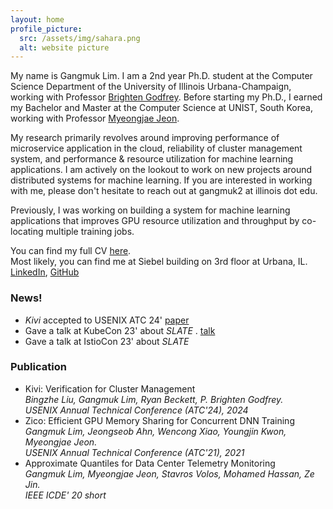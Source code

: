 ```yaml
---
layout: home
profile_picture:
  src: /assets/img/sahara.png
  alt: website picture
---
```


<p>
 My name is Gangmuk Lim. I am a 2nd year Ph.D. student at the Computer Science Department of the University of Illinois Urbana-Champaign, working with Professor <a href="https://pbg.cs.illinois.edu">Brighten Godfrey</a>. Before starting my Ph.D., I earned my Bachelor and Master at the Computer Science at UNIST, South Korea, working with Professor <a href="https://sites.google.com/site/myeongjae/">Myeongjae Jeon</a>.
</p>

<p>
My research primarily revolves around improving performance of microservice application in the cloud, reliability of cluster management system, and performance & resource utilization for machine learning applications. 
<!-- My most recent research project focuses on designing new service mesh system to minimize end-to-end latency and monetary costs associated with large scale microservice applications in the cloud.  -->
I am actively on the lookout to work on new projects around distributed systems for machine learning. If you are interested in working with me, please don't hesitate to reach out at gangmuk2 at illinois dot edu.
</p>

<p>
Previously, I was working on building a system for machine learning applications that improves GPU resource utilization and throughput by co-locating multiple training jobs.
</p>

<p>
 You can find my full CV
 <a href="http://gangmuk.github.io/cv.pdf">here</a>.<br>
<!-- </p>
<p> -->
  Most likely, you can find me at Siebel building on 3rd floor at Urbana, IL.<br>
<!-- </p>
<p> -->
 <a href="http://linkedin.com/in/gangmuk">LinkedIn</a>, <a href="http://github.com/gangmuk">GitHub</a>
</p>


### News!
<!-- You can add news items here -->
<ul>
  <li><em>Kivi</em> accepted to USENIX ATC 24' <a href="https://www.usenix.org/conference/atc24/presentation/liu-bingzhe">paper</a></li>
  <li>Gave a talk at KubeCon 23' about <em>SLATE</em> . <a href="https://youtu.be/iBQaaGBQVMA?si=8dB91JyVAFoTUVUj">talk</a></li>
  <li>Gave a talk at IstioCon 23' about <em>SLATE</em> </li>
</ul>

### Publication
<!-- You can add news items here -->
<style>
  li br {
    margin-bottom: 0px; /* Reduces space below the break */
    line-height: 1; /* Adjusts the line height for tighter spacing */
  }
</style>

<ul>
  <li>Kivi: Verification for Cluster Management<br>
      <i>Bingzhe Liu, Gangmuk Lim, Ryan Beckett, P. Brighten Godfrey.</i><br>
      <i>USENIX Annual Technical Conference (ATC'24), 2024</i></li>
  <li>Zico: Efficient GPU Memory Sharing for Concurrent DNN Training<br>
      <i>Gangmuk Lim, Jeongseob Ahn, Wencong Xiao, Youngjin Kwon, Myeongjae Jeon.</i><br>
      <i>USENIX Annual Technical Conference (ATC'21), 2021</i></li>
  <li>Approximate Quantiles for Data Center Telemetry Monitoring<br>
      <i>Gangmuk Lim, Myeongjae Jeon, Stavros Volos, Mohamed Hassan, Ze Jin.</i><br>
      <i>IEEE ICDE' 20 short</i></li>
</ul>